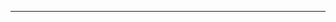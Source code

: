 <!--
CO_OP_TRANSLATOR_METADATA:
{
  "original_hash": "d728344bb154722a868f154d06fc9786",
  "translation_date": "2025-08-26T13:23:04+00:00",
  "source_file": "README.md",
  "language_code": "th"
}
-->



---


